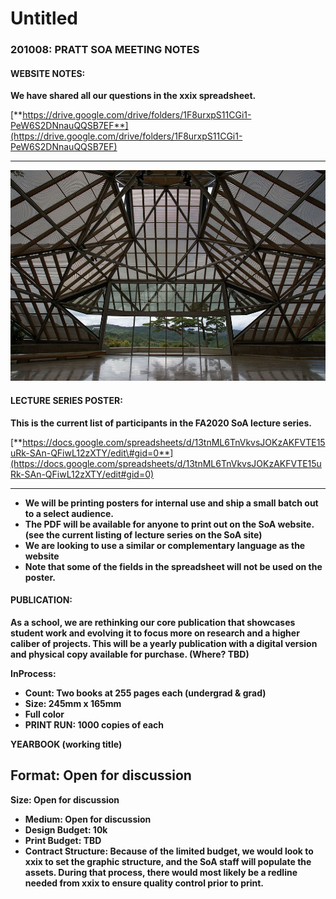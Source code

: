 # Untitled



### **201008: PRATT SOA MEETING NOTES**

####  **WEBSITE NOTES:**

**We have shared all our questions in the xxix spreadsheet.**

[**https://drive.google.com/drive/folders/1F8urxpS11CGi1-PeW6S2DNnauQQSB7EF**](https://drive.google.com/drive/folders/1F8urxpS11CGi1-PeW6S2DNnauQQSB7EF)  
****

![test](.gitbook/assets/tumblr_f0a9419758eff33dddcbc030370b02a6_176d37a3_1280.jpg)

#### **LECTURE SERIES POSTER:**

**This is the current list of participants in the FA2020 SoA lecture series.**  


[**https://docs.google.com/spreadsheets/d/13tnML6TnVkvsJOKzAKFVTE15uRk-SAn-QFiwL12zXTY/edit\#gid=0**](https://docs.google.com/spreadsheets/d/13tnML6TnVkvsJOKzAKFVTE15uRk-SAn-QFiwL12zXTY/edit#gid=0)  
****

* **We will be printing posters for internal use and ship a small batch out to a select audience.**
* **The PDF will be available for anyone to print out on the SoA website. \(see the current listing of lecture series on the SoA site\)**
* **We are looking to use a similar or complementary language as the website**
* **Note that some of the fields in the spreadsheet will not be used on the poster.**

#### **PUBLICATION:**

**As a school, we are rethinking our core publication that showcases student work and evolving it to focus more on research and a higher caliber of projects. This will be a yearly publication with a digital version and physical copy available for purchase. \(Where? TBD\)**  


**InProcess:** 

* **Count: Two books at 255 pages each \(undergrad & grad\)**
* **Size: 245mm x 165mm**
* **Full color**
* **PRINT RUN: 1000 copies of each**

**YEARBOOK \(working title\)**

## **Format: Open for discussion**

  
**Size: Open for discussion**

* **Medium: Open for discussion**
* **Design Budget: 10k**
* **Print Budget: TBD**
* **Contract Structure: Because of the limited budget, we would look to xxix to set the graphic structure, and the SoA staff will populate the assets. During that process, there would most likely be a redline needed from xxix to ensure quality control prior to print.**

